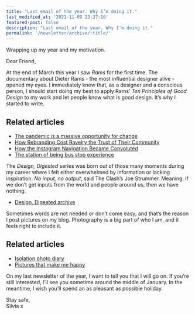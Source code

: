 ```yaml
---
title: "Last email of the year. Why I’m doing it."
last_modified_at: '2021-11-09 13:37:10'
featured-post: false
description: "Last email of the year. Why I’m doing it."
permalink: '/newsletter/archive/:title/'
---
```


<p class="lead">Wrapping up my year and my motivation.</p>

<!--more-->

Dear Friend,

At the end of March this year I saw *Rams* for the first time. The documentary about Dieter Rams - the most influential designer alive - opened my eyes. I immediately knew that, as a designer and a conscious person, I should start doing my best to apply Rams’ *Ten Principles of Good Design* to my work and let people know what is good design. It’s why I started to write. 

## Related articles

<ul class="smd-ul">
  <li><a href="https://silviamaggidesign.com/design/pandemic-opportunity-for-change/">The pandemic is a massive opportunity for change</a></li>
  <li><a href="https://silviamaggidesign.com/design/ravelry-rebranding/">How Rebranding Cost Ravelry the Trust of Their Community</a></li>
  <li><a href="https://silviamaggidesign.com/ux/how-the-instagram-navigation-became-convoluted/">How the Instagram Navigation Became Convoluted</a></li>
  <li><a href="https://silviamaggidesign.com/design/the-station-of-being-bus-stop/">The station of being bus stop experience</a></li>
</ul>

The *Design, Digested* series was born out of those many moments during my career where I felt either overwhelmed by information or lacking inspiration. *No input, no output*, said The Clash’s Joe Strummer. Meaning, if we don’t get inputs from the world and people around us, then we have nothing. 

<ul class="smd-ul">
  <li><a href="https://silviamaggidesign.com/category/design-digested/">Design, Digested archive</a></li>
</ul>

Sometimes words are not needed or don’t come easy, and that’s the reason I post pictures on my blog. Photography is a big part of who I am, and it feels right to include it.

## Related articles

<ul class="smd-ul">
  <li><a href="https://silviamaggidesign.com/photography/isolation-photo-diary/">Isolation photo diary</a></li>
  <li><a href="https://silviamaggidesign.com/photography/pictures-that-make-me-happy/">Pictures that make me happy</a></li>
</ul>

On my last newsletter of the year, I want to tell you that I will go on. If you’re still interested, I’ll see you sometime around the middle of January. In the meantime, I wish you’ll spend an as pleasant as possible holiday.

<p class="detached">Stay safe,<br>
Silvia x</p>